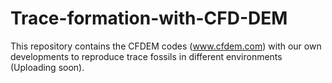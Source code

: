# Trace-formation-with-CFD-DEM
This repository contains the CFDEM codes (www.cfdem.com) with our own developments to reproduce trace fossils in different environments (Uploading soon).
